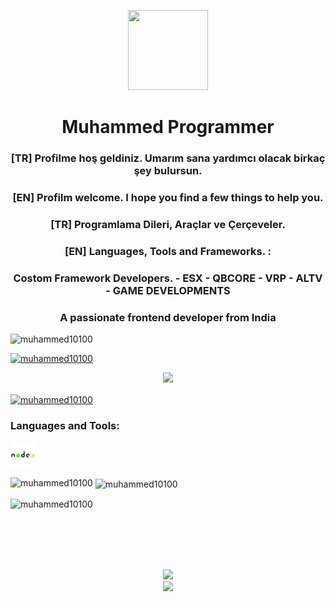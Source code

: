 <p align="center">
    <img width="128" height="128" src="https://avatars.githubusercontent.com/u/56224780s=400&u=91fe99543119db4b3d8fe835df7b6789732d1340&v=4size=2048"/>
</p>


<h1 align="center">Muhammed Programmer</h1>

<h3 align="center">[TR] Profilme hoş geldiniz. Umarım sana yardımcı olacak birkaç şey bulursun.</h3>
<h3 align="center">[EN] Profilm welcome. I hope you find a few things to help you.</h3>


<h3 align="center">[TR] Programlama Dileri, Araçlar ve Çerçeveler.</h3>
<h3 align="center">[EN] Languages, Tools and Frameworks. :</h3>

<h3 align="center">Costom Framework Developers. - ESX - QBCORE - VRP - ALTV - GAME DEVELOPMENTS</h3>

<h3 align="center">A passionate frontend developer from India</h3>

<p align="left"> <img src="https://komarev.com/ghpvc/?username=muhammed10100&label=muhammed10100&color=0e75b6&style=plastic" alt="muhammed10100" /> </p>

<p align="left"> <a href="https://github.com/ryo-ma/github-profile-trophy"><img src="https://github-profile-trophy.vercel.app/?username=muhammed10100" alt="muhammed10100" /></a> </p>

<div align="center">
  <img width=800 src="https://github-profile-trophy.vercel.app/?username=muhammed10100&column=8&theme=darkhub&no-frame=true"/>
</div>



<p align="left">
<a href="/muhammed10100" target="blank"><img align="center" src="https://raw.githubusercontent.com/rahuldkjain/github-profile-readme-generator/neutral-icons/src/images/icons/Social/rss.svg" alt="muhammed10100" height="30" width="40" /></a>
</p>

<h3 align="left">Languages and Tools:</h3>
<p align="left"> <a href="https://nodejs.org" target="_blank"> <img src="https://raw.githubusercontent.com/devicons/devicon/master/icons/nodejs/nodejs-original-wordmark.svg" alt="nodejs" width="40" height="40"/> </a> </p>

<p><img align="left" src="https://github-readme-stats.vercel.app/api/top-langs?username=muhammed10100&show_icons=true&locale=tr&layout=compact" alt="muhammed10100" /></p>

<p>&nbsp;<img align="center" src="https://github-readme-stats.vercel.app/api?username=muhammed10100&show_icons=true&locale=tr" alt="muhammed10100" /></p>

<p><img align="center" src="https://github-readme-streak-stats.herokuapp.com/?user=muhammed10100&theme=dark" alt="muhammed10100" /></p>

<br />
<br />
<br />
<br />

<p align="center">
  <img src="https://github-readme-stats.vercel.app/api/top-langs/?username=muhammed10100&theme=dark">
  <br>
  <img src="https://github-readme-stats.vercel.app/api?username=muhammed10100&count_private=true&show_icons=true&theme=dark&layout=compact">
</p>
